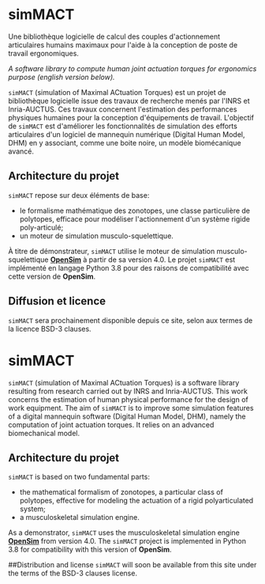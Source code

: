 # simMACT
Une bibliothèque logicielle de calcul des couples d'actionnement articulaires humains maximaux pour l'aide à la conception de poste de travail ergonomiques.

*A software library to compute human joint actuation torques for ergonomics purpose (english version below).*

`simMACT` (simulation of Maximal ACtuation Torques) est un projet de bibliothèque logicielle issue des travaux de recherche menés par l'INRS et Inria-AUCTUS. Ces travaux concernent l'estimation des performances physiques humaines pour la conception d'équipements de travail. L'objectif de `simMACT` est d'améliorer les fonctionnalités de simulation des efforts articulaires d'un logiciel de mannequin numérique (Digital Human Model, DHM) en y associant, comme une boite noire, un modèle biomécanique avancé.

## Architecture du projet
`simMACT` repose sur deux éléments de base:
- le formalisme mathématique des zonotopes, une classe particulière de polytopes, efficace pour modéliser l'actionnement d'un système rigide poly-articulé;
- un moteur de simulation musculo-squelettique.

À titre de démonstrateur, `simMACT` utilise le moteur de simulation musculo-squelettique **[OpenSim](https://opensim.stanford.edu/)** à partir de sa version 4.0. Le projet `simMACT` est implémenté en langage Python 3.8 pour des raisons de compatibilité avec cette version de **OpenSim**. 

## Diffusion et licence
`simMACT` sera prochainement disponible depuis ce site, selon aux termes de la licence BSD-3 clauses.

# simMACT
`simMACT` (simulation of Maximal ACtuation Torques) is a software library resulting from research carried out by INRS and Inria-AUCTUS. This work concerns the estimation of human physical performance for the design of work equipment. The aim of `simMACT` is to improve some simulation features of a digital mannequin software (Digital Human Model, DHM), namely the computation of joint actuation torques. It relies on an advanced biomechanical model.

## Architecture du projet
`simMACT` is based on two fundamental parts:
- the mathematical formalism of zonotopes, a particular class of polytopes, effective for modeling the actuation of a rigid polyarticulated system;
- a musculoskeletal simulation engine.

As a demonstrator, `simMACT` uses the musculoskeletal simulation engine **[OpenSim](https://opensim.stanford.edu/)** from version 4.0. The `simMACT` project is implemented in Python 3.8 for compatibility with this version of **OpenSim**.

##Distribution and license
`simMACT` will soon be available from this site under the terms of the BSD-3 clauses license.


